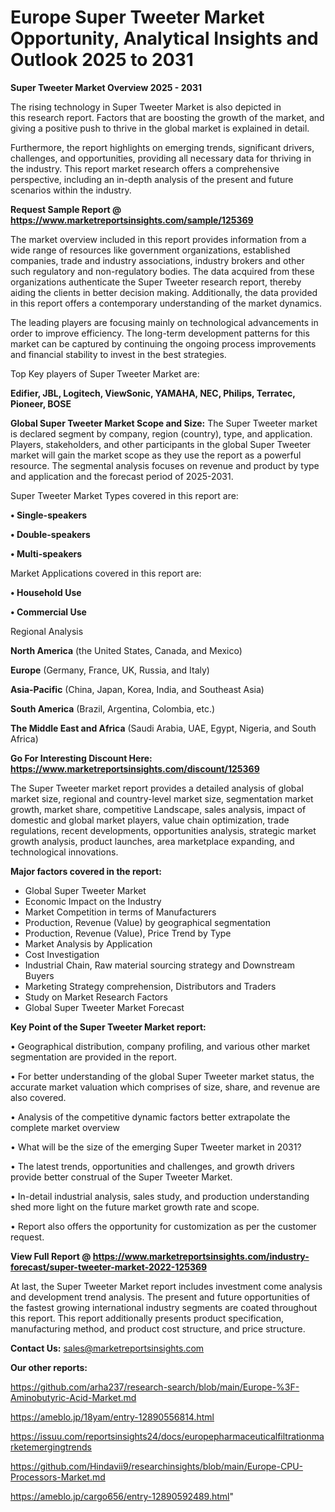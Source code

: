 # Europe Super Tweeter Market Opportunity, Analytical Insights and Outlook 2025 to 2031

<Strong> Super Tweeter Market Overview 2025 - 2031</strong>

The rising technology in Super Tweeter Market is also depicted in this research report. Factors that are boosting the growth of the market, and giving a positive push to thrive in the global market is explained in detail.

Furthermore, the report highlights on emerging trends, significant drivers, challenges, and opportunities, providing all necessary data for thriving in the industry. This report market research offers a comprehensive perspective, including an in-depth analysis of the present and future scenarios within the industry.

<strong>Request Sample Report @ <a href=https://www.marketreportsinsights.com/sample/125369>https://www.marketreportsinsights.com/sample/125369</a></strong>

The market overview included in this report provides information from a wide range of resources like government organizations, established companies, trade and industry associations, industry brokers and other such regulatory and non-regulatory bodies. The data acquired from these organizations authenticate the Super Tweeter research report, thereby aiding the clients in better decision making. Additionally, the data provided in this report offers a contemporary understanding of the market dynamics.

The leading players are focusing mainly on technological advancements in order to improve efficiency. The long-term development patterns for this market can be captured by continuing the ongoing process improvements and financial stability to invest in the best strategies.

Top Key players of Super Tweeter Market are:

<strong>Edifier, JBL, Logitech, ViewSonic, YAMAHA, NEC, Philips, Terratec, Pioneer, BOSE</strong>

<strong><b>Global Super Tweeter Market Scope and Size:</b></strong>
The Super Tweeter market is declared segment by company, region (country), type, and application. Players, stakeholders, and other participants in the global Super Tweeter market will gain the market scope as they use the report as a powerful resource. The segmental analysis focuses on revenue and product by type and application and the forecast period of 2025-2031.

Super Tweeter Market Types covered in this report are:

<strong>• Single-speakers

• Double-speakers

• Multi-speakers</strong>

Market Applications covered in this report are:

<strong>• Household Use

• Commercial Use</strong> 

Regional Analysis

<strong>North America</strong> (the United States, Canada, and Mexico)

<strong>Europe</strong> (Germany, France, UK, Russia, and Italy)

<strong>Asia-Pacific</strong> (China, Japan, Korea, India, and Southeast Asia)

<strong>South America</strong> (Brazil, Argentina, Colombia, etc.)

<strong>The Middle East and Africa</strong> (Saudi Arabia, UAE, Egypt, Nigeria, and South Africa)

<strong>Go For Interesting Discount Here: <a href=https://www.marketreportsinsights.com/discount/125369>https://www.marketreportsinsights.com/discount/125369</a></strong>

The Super Tweeter market report provides a detailed analysis of global market size, regional and country-level market size, segmentation market growth, market share, competitive Landscape, sales analysis, impact of domestic and global market players, value chain optimization, trade regulations, recent developments, opportunities analysis, strategic market growth analysis, product launches, area marketplace expanding, and technological innovations.

<strong><b>Major factors covered in the report:</b></strong>
<ul>
  <li>Global Super Tweeter Market </li>
  <li>Economic Impact on the Industry</li>
  <li>Market Competition in terms of Manufacturers</li>
  <li>Production, Revenue (Value) by geographical segmentation</li>
  <li>Production, Revenue (Value), Price Trend by Type</li>
  <li>Market Analysis by Application</li>
  <li>Cost Investigation</li>
  <li>Industrial Chain, Raw material sourcing strategy and Downstream Buyers</li>
  <li>Marketing Strategy comprehension, Distributors and Traders</li>
  <li>Study on Market Research Factors</li>
  <li>Global Super Tweeter Market Forecast</li>
</ul>

<strong><b>Key Point of the Super Tweeter Market report:</b></strong>

• Geographical distribution, company profiling, and various other market segmentation are provided in the report.

• For better understanding of the global Super Tweeter market status, the accurate market valuation which comprises of size, share, and revenue are also covered.

• Analysis of the competitive dynamic factors better extrapolate the complete market overview

• What will be the size of the emerging Super Tweeter market in 2031?

• The latest trends, opportunities and challenges, and growth drivers provide better construal of the Super Tweeter Market.

• In-detail industrial analysis, sales study, and production understanding shed more light on the future market growth rate and scope.

• Report also offers the opportunity for customization as per the customer request.

<strong><b>View Full Report @ <a href=https://www.marketreportsinsights.com/industry-forecast/super-tweeter-market-2022-125369>https://www.marketreportsinsights.com/industry-forecast/super-tweeter-market-2022-125369</a></b></strong>


At last, the Super Tweeter Market report includes investment come analysis and development trend analysis. The present and future opportunities of the fastest growing international industry segments are coated throughout this report. This report additionally presents product specification, manufacturing method, and product cost structure, and price structure.

<strong>Contact Us:</strong>
sales@marketreportsinsights.com

<strong>Our other reports:</strong>

<a href=https://github.com/arha237/research-search/blob/main/Europe-%3F-Aminobutyric-Acid-Market.md>https://github.com/arha237/research-search/blob/main/Europe-%3F-Aminobutyric-Acid-Market.md</a>

<a href=https://ameblo.jp/18yam/entry-12890556814.html>https://ameblo.jp/18yam/entry-12890556814.html</a>

<a href=https://issuu.com/reportsinsights24/docs/europepharmaceuticalfiltrationmarketemergingtrends>https://issuu.com/reportsinsights24/docs/europepharmaceuticalfiltrationmarketemergingtrends</a>

<a href=https://github.com/Hindavii9/researchinsights/blob/main/Europe-CPU-Processors-Market.md>https://github.com/Hindavii9/researchinsights/blob/main/Europe-CPU-Processors-Market.md</a>

<a href=https://ameblo.jp/cargo656/entry-12890592489.html>https://ameblo.jp/cargo656/entry-12890592489.html</a>"
